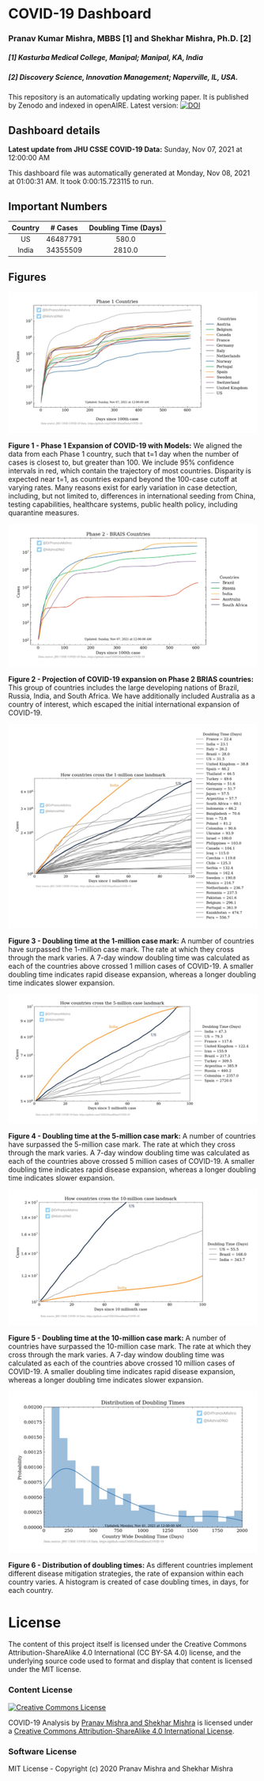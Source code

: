 
COVID-19 Dashboard
==================
  
### Pranav Kumar Mishra, MBBS [1] and Shekhar Mishra, Ph.D. [2]  
##### [1] Kasturba Medical College, Manipal; Manipal, KA, India  
##### [2] Discovery Science, Innovation Management; Naperville, IL, USA.



  
This repository is an automatically updating working paper. It is published by Zenodo and indexed in openAIRE. Latest version: [![DOI](https://zenodo.org/badge/287867933.svg)](https://zenodo.org/badge/latestdoi/287867933)  
## Dashboard details  
**Latest update from JHU CSSE COVID-19 Data:** Sunday, Nov 07, 2021 at 12:00:00 AM

  
This dashboard file was automatically generated at Monday, Nov 08, 2021 at 01:00:31 AM. It took 0:00:15.723115 to run.  
## Important Numbers
  
|Country|# Cases | Doubling Time (Days)  
| :----------:  | :----------:  | :----------:  |  
US |46487791 | 580.0  
India |34355509 | 2810.0  

  

  
## Figures

![Phase 1 Countries](./Figures/Phase_1_Countries.jpg) 

**Figure 1 - Phase 1 Expansion of COVID-19 with Models:** We aligned the data from each Phase 1 country, such that t=1 day when the number of cases is closest to, but greater than 100. We include 95% confidence intervals in red, which contain the trajectory of most countries. Disparity is expected near t=1, as countries expand beyond the 100-case cutoff at varying rates. Many reasons exist for early variation in case detection, including, but not limited to, differences in international seeding from China, testing capabilities, healthcare systems, public health policy, including quarantine measures.

![Phase 2 BRIAS Countries](./Figures/Phase_2_BRIAS_Countries.jpg) 

**Figure 2 - Projection of COVID-19 expansion on Phase 2 BRIAS countries:** This group of countries includes the large developing nations of Brazil, Russia, India, and South Africa. We have additionally included Australia as a country of interest, which escaped the initial international expansion of COVID-19.

![Doubling Time when crossing 1M cases](./Figures/Doubling_time_when_crossing_1M_cases.jpg) 

**Figure 3 - Doubling time at the 1-million case mark:** A number of countries have surpassed the 1-million case mark. The rate at which they cross through the mark varies. A 7-day window doubling time was calculated as each of the countries above crossed 1 million cases of COVID-19. A smaller doubling time indicates rapid disease expansion, whereas a longer doubling time indicates slower expansion.

![Doubling Time when crossing 5M cases](./Figures/Doubling_time_when_crossing_5M_cases.jpg) 

**Figure 4 - Doubling time at the 5-million case mark:** A number of countries have surpassed the 5-million case mark. The rate at which they cross through the mark varies. A 7-day window doubling time was calculated as each of the countries above crossed 5 million cases of COVID-19. A smaller doubling time indicates rapid disease expansion, whereas a longer doubling time indicates slower expansion.

![Doubling Time when crossing 10M cases](./Figures/Doubling_time_when_crossing_10M_cases.jpg) 

**Figure 5 - Doubling time at the 10-million case mark:** A number of countries have surpassed the 10-million case mark. The rate at which they cross through the mark varies. A 7-day window doubling time was calculated as each of the countries above crossed 10 million cases of COVID-19. A smaller doubling time indicates rapid disease expansion, whereas a longer doubling time indicates slower expansion.

![Doubling Time Histogram](./Figures/Doubling_time_histogram_(latest).jpg) 

**Figure 6 - Distribution of doubling times:** As different countries implement different disease mitigation strategies, the rate of expansion within each country varies. A histogram is created of case doubling times, in days, for each country.  
# License  
The content of this project itself is licensed under the Creative Commons Attribution-ShareAlike 4.0 International (CC BY-SA 4.0) license, and the underlying source code used to format and display that content is licensed under the MIT license.  
### Content License  

 
  [![Creative Commons License](https://i.creativecommons.org/l/by-sa/4.0/88x31.png)](http://creativecommons.org/licenses/by-sa/4.0/) 
 
 
 <span xmlns:dct="http://purl.org/dc/terms/" property="dct:title">COVID-19 Analysis</span> by [Pranav Mishra and Shekhar Mishra](https://github.com/pranavmishra90/COVID-19) is licensed under a [Creative Commons Attribution-ShareAlike 4.0 International License](http://creativecommons.org/licenses/by-sa/4.0/).  
### Software License  
MIT License - Copyright (c) 2020 Pranav Mishra and Shekhar Mishra